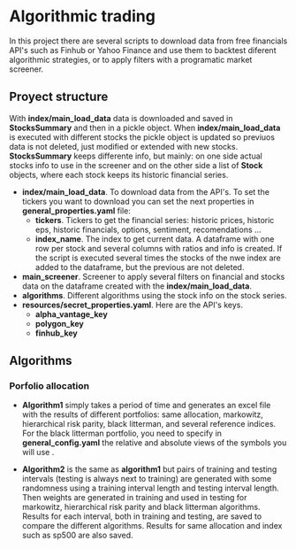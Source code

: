 # Algorithmic trading
In this project there are several scripts to download data from free financials API's such as Finhub or Yahoo Finance and use them to backtest diferent algorithmic strategies, or to apply filters with a programatic market screener.
## Proyect structure
With  **index/main_load_data** data is downloaded and saved in  **StocksSummary** and then in a pickle object. When   **index/main_load_data** is executed with different stocks the pickle object is updated so previuos data is not deleted, just modified or extended with new stocks.
**StocksSummary** keeps differente info, but mainly: on one side actual stocks info to use in the screener and on the other side a list of **Stock** objects, where each stock keeps its historic financial series.
* **index/main_load_data**. To download data from the API's.  To set the tickers you want to download you can set the next properties in  **general_properties.yaml** file:
  * **tickers**. Tickers to get the financial series: historic prices, historic eps, historic financials, options, sentiment, recomendations ...
  * **index_name**. The index to get current data. A dataframe with one row per stock and several columns with ratios and info is created. If the script is executed several times the stocks of the nwe index are added to the dataframe, but the previous are not deleted.
* **main_screener**. Screener to apply several filters on financial and stocks data on the dataframe created with the **index/main_load_data**.
* **algorithms**. Different algorithms using the stock info on the stock series.
* **resources/secret_properties.yaml**. Here are the API's keys. 
  * **alpha_vantage_key**
  * **polygon_key**
  * **finhub_key**
## Algorithms
### Porfolio allocation
+ **Algorithm1** simply takes a period of time and generates an excel file with the results of different portfolios: same allocation, markowitz, hierarchical risk parity, black litterman, and several reference indices. For the black litterman portfolio, you need to specify in **general_config.yaml** the relative and absolute views of the symbols you will use .
* **Algorithm2** is the same as **algorithm1** but pairs of training and testing intervals (testing is always next to training) are generated with some randomness using a training  interval length and testing interval length. Then weights are generated in training and used in testing for  markowitz, hierarchical risk parity and black litterman algorithms.
Results for each interval, both in training and testing, are saved to compare the different algorithms. Results for same allocation and index such as sp500 are also saved.
